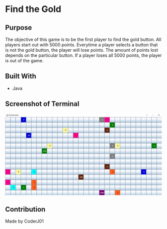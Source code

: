 # Find the Gold

## Purpose
The objective of this game is to be the first player to find the gold button. All players start out with 5000 points. Everytime a player selects a button that is not the gold button, the player will lose points. The amount of points lost depends on the particular button. If a player loses all 5000 points, the player is out of the game.

## Built With
* Java

## Screenshot of Terminal
![Alt text](./assets/images/window-image.jpg?raw=true "Find the Gold")

## Contribution
Made by CoderJ01
